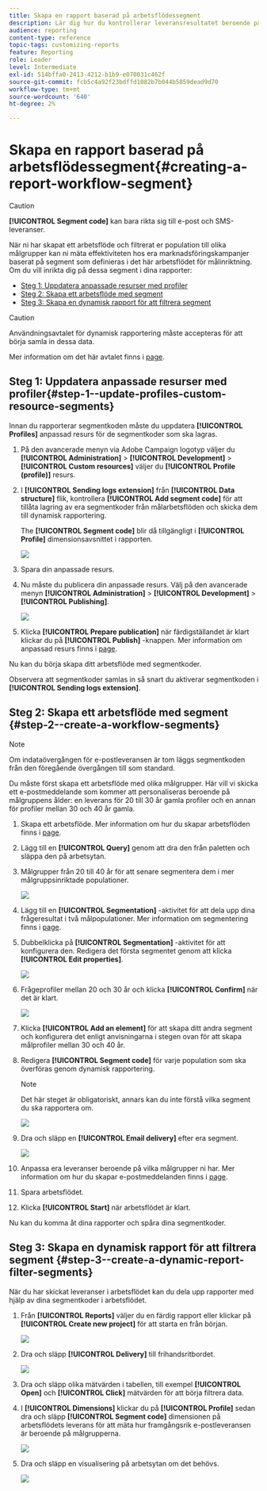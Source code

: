```yaml
---
title: Skapa en rapport baserad på arbetsflödessegment
description: Lär dig hur du kontrollerar leveransresultatet beroende på arbetsflödenas segment i dina rapporter.
audience: reporting
content-type: reference
topic-tags: customizing-reports
feature: Reporting
role: Leader
level: Intermediate
exl-id: 514bffa0-2413-4212-b1b9-e070031c462f
source-git-commit: fcb5c4a92f23bdffd1082b7b044b5859dead9d70
workflow-type: tm+mt
source-wordcount: '640'
ht-degree: 2%

---
```


# Skapa en rapport baserad på arbetsflödessegment{#creating-a-report-workflow-segment}

>[!CAUTION]
> **[!UICONTROL Segment code]** kan bara rikta sig till e-post och SMS-leveranser.

När ni har skapat ett arbetsflöde och filtrerat er population till olika målgrupper kan ni mäta effektiviteten hos era marknadsföringskampanjer baserat på segment som definieras i det här arbetsflödet för målinriktning.
Om du vill inrikta dig på dessa segment i dina rapporter:

* [Steg 1: Uppdatera anpassade resurser med profiler](#step-1--update-profiles-custom-resource-segments)
* [Steg 2: Skapa ett arbetsflöde med segment](#step-2--create-a-workflow-segments)
* [Steg 3: Skapa en dynamisk rapport för att filtrera segment](#step-3--create-a-dynamic-report-filter-segments)

>[!CAUTION]
>Användningsavtalet för dynamisk rapportering måste accepteras för att börja samla in dessa data.
>
>Mer information om det här avtalet finns i [page](../../reporting/using/about-dynamic-reports.md#dynamic-reporting-usage-agreement).

## Steg 1: Uppdatera anpassade resurser med profiler{#step-1--update-profiles-custom-resource-segments}

Innan du rapporterar segmentkoden måste du uppdatera **[!UICONTROL Profiles]** anpassad resurs för de segmentkoder som ska lagras.

1. På den avancerade menyn via Adobe Campaign logotyp väljer du **[!UICONTROL Administration]** > **[!UICONTROL Development]** > **[!UICONTROL Custom resources]** väljer du **[!UICONTROL Profile (profile)]** resurs.
1. I **[!UICONTROL Sending logs extension]** från **[!UICONTROL Data structure]** flik, kontrollera **[!UICONTROL Add segment code]** för att tillåta lagring av era segmentkoder från målarbetsflöden och skicka dem till dynamisk rapportering.

   The **[!UICONTROL Segment code]** blir då tillgängligt i **[!UICONTROL Profile]** dimensionsavsnittet i rapporten.

   ![](assets/report_segment_4.png)

1. Spara din anpassade resurs.

1. Nu måste du publicera din anpassade resurs.
Välj på den avancerade menyn **[!UICONTROL Administration]** > **[!UICONTROL Development]** > **[!UICONTROL Publishing]**.

   ![](assets/custom_profile_7.png)

1. Klicka **[!UICONTROL Prepare publication]** när färdigställandet är klart klickar du på **[!UICONTROL Publish]** -knappen. Mer information om anpassad resurs finns i [page](../../developing/using/updating-the-database-structure.md).

Nu kan du börja skapa ditt arbetsflöde med segmentkoder.

Observera att segmentkoder samlas in så snart du aktiverar segmentkoden i **[!UICONTROL Sending logs extension]**.

## Steg 2: Skapa ett arbetsflöde med segment {#step-2--create-a-workflow-segments}

>[!NOTE]
>Om indataövergången för e-postleveransen är tom läggs segmentkoden från den föregående övergången till som standard.

Du måste först skapa ett arbetsflöde med olika målgrupper. Här vill vi skicka ett e-postmeddelande som kommer att personaliseras beroende på målgruppens ålder: en leverans för 20 till 30 år gamla profiler och en annan för profiler mellan 30 och 40 år gamla.

1. Skapa ett arbetsflöde. Mer information om hur du skapar arbetsflöden finns i [page](../../automating/using/building-a-workflow.md).

1. Lägg till en **[!UICONTROL Query]** genom att dra den från paletten och släppa den på arbetsytan.

1. Målgrupper från 20 till 40 år för att senare segmentera dem i mer målgruppsinriktade populationer.

   ![](assets/report_segment_1.png)

1. Lägg till en **[!UICONTROL Segmentation]** -aktivitet för att dela upp dina frågeresultat i två målpopulationer. Mer information om segmentering finns i [page](../../automating/using/segmentation.md).

1. Dubbelklicka på **[!UICONTROL Segmentation]** -aktivitet för att konfigurera den. Redigera det första segmentet genom att klicka **[!UICONTROL Edit properties]**.

   ![](assets/report_segment_7.png)

1. Frågeprofiler mellan 20 och 30 år och klicka **[!UICONTROL Confirm]** när det är klart.

   ![](assets/report_segment_8.png)

1. Klicka **[!UICONTROL Add an element]** för att skapa ditt andra segment och konfigurera det enligt anvisningarna i stegen ovan för att skapa målprofiler mellan 30 och 40 år.

1. Redigera **[!UICONTROL Segment code]** för varje population som ska överföras genom dynamisk rapportering.

   >[!NOTE]
   >Det här steget är obligatoriskt, annars kan du inte förstå vilka segment du ska rapportera om.

   ![](assets/report_segment_9.png)

1. Dra och släpp en **[!UICONTROL Email delivery]** efter era segment.

   ![](assets/report_segment_3.png)

1. Anpassa era leveranser beroende på vilka målgrupper ni har. Mer information om hur du skapar e-postmeddelanden finns i [page](../../designing/using/designing-content-in-adobe-campaign.md).

1. Spara arbetsflödet.

1. Klicka **[!UICONTROL Start]** när arbetsflödet är klart.

Nu kan du komma åt dina rapporter och spåra dina segmentkoder.

## Steg 3: Skapa en dynamisk rapport för att filtrera segment {#step-3--create-a-dynamic-report-filter-segments}

När du har skickat leveranser i arbetsflödet kan du dela upp rapporter med hjälp av dina segmentkoder i arbetsflödet.

1. Från **[!UICONTROL Reports]** väljer du en färdig rapport eller klickar på **[!UICONTROL Create new project]** för att starta en från början.

   ![](assets/custom_profile_18.png)
1. Dra och släpp **[!UICONTROL Delivery]** till frihandsritbordet.

   ![](assets/report_segment_5.png)

1. Dra och släpp olika mätvärden i tabellen, till exempel **[!UICONTROL Open]** och **[!UICONTROL Click]** mätvärden för att börja filtrera data.
1. I **[!UICONTROL Dimensions]** klickar du på **[!UICONTROL Profile]** sedan dra och släpp **[!UICONTROL Segment code]** dimensionen på arbetsflödets leverans för att mäta hur framgångsrik e-postleveransen är beroende på målgrupperna.

   ![](assets/report_segment_6.png)

1. Dra och släpp en visualisering på arbetsytan om det behövs.

   ![](assets/report_segment_10.png)
